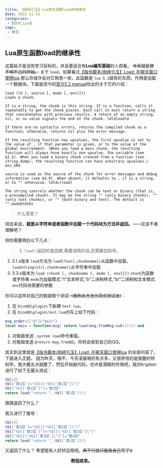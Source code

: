```yaml
---
title: 【抛砖引玉】Lua原生函数load的继承性
date: 2022-11-19
categories:
 - [技术,Lua]
tags:
 - 教程
---
```

## **Lua原生函数load的继承性**

这篇帖子是没有学习目标的，并且更适合有**Lua编写基础**的人观看。
~~今天就是想不明不白的开始。~~
关于 `load`，如果看过[【指令脚本/抛砖引玉】Load: 在聊天窗口使用lua](https://forum.kokona.tech/d/1386) 那么你或许会对它熟悉一些，此函数是 `lua 5.1`就有的东西，作用是加载一个数据块。下面是现今的[官方5.2 manual](https://www.lua.org/manual/5.2/manual.html#pdf-load)给出的关于它的介绍：

```
load (ld [, source [, mode [, env]]])
Loads a chunk.

If is a string, the chunk is this string. If is a function, calls it repeatedly to get the chunk pieces. Each call to must return a string that concatenates with previous results. A return of an empty string, nil, or no value signals the end of the chunk. ldldloadld

If there are no syntactic errors, returns the compiled chunk as a function; otherwise, returns nil plus the error message.

If the resulting function has upvalues, the first upvalue is set to the value of , if that parameter is given, or to the value of the global environment. (When you load a main chunk, the resulting function will always have exactly one upvalue, the variable (see §2.2). When you load a binary chunk created from a function (see string.dump), the resulting function can have arbitrary upvalues.) env_ENV

source is used as the source of the chunk for error messages and debug information (see §4.9). When absent, it defaults to , if is a string, or to "" otherwise. ldld=(load)

The string controls whether the chunk can be text or binary (that is, a precompiled chunk). It may be the string "" (only binary chunks), "" (only text chunks), or "" (both binary and text). The default is "".modebtbtbt
```

> 什么意思？

坦白来说，**就是从字符串或者函数中加载一个代码块为方法并返回。**——应该不难理解吧？

但你需要明白以下几点：

> 1. `load()`返回的是函数,需要调用的话,还需要加括号。

2. 5.1.x版本 `load`方法为 `load(func[,chunkname])`从函数中加载，`loadstring(str[,chunkname])`从字符串中加载
3. 5.3.x版本为 `load (chunk [, chunkname [, mode [, env]]])`
   `chunk`为函数或字符串
   `mode`为加载模式:”t”文本样式,”b”二进制样式,”bt”二进制和文本模式.
   `env`代码块需要的参数

你可以这样对自己的骰娘做个测试~~（我称此方法为简式测试法）~~：

1. 在 `DiceQQ\plugin\`下新建 `test.lua`。
2. 在 `DiceQQ\plugin\test.lua`内写上如下代码：

```lua test.lua
msg_order={["@"]="main"}
local main = function(msg) return load(msg.fromMsg:sub(2))() end
```

1. 对骰娘发送 `.system load`命令重载。
2. 对骰娘发送 `@return msg.fromQQ`，你将会收到自己的QQ。

其实到这里就是[【指令脚本/抛砖引玉】Load: 在聊天窗口使用lua](https://forum.kokona.tech/d/1386) 的全部内容了。下面进入正题。
因为昨天，哦不，今天凌晨喝的有点多，又很奇怪的是我醒的特别早，我大概五点就醒了，然后开始敲代码，也许是酒精的作用吧，我对krypton进行了如下无厘头测试：

```lua
tbl={}
tbl['第1层']="tbl[\"tbl['第2层']\"]"
tbl["tbl['第2层']"]="第3层"
return load("return "..tbl['第1层'])()
```

猜猜返回了什么？

我又进行了推导：

```lua
tbl={}
tbl['第1层']="tbl[\"tbl['第2层']\"]"
tbl["tbl['第2层']"]="tbl[\"tbl['第3层']\"]"
tbl["tbl[\"tbl['第3层']\"]"]="第4层"
return load("return "..tbl['第1层'])()
```

又返回了什么？
希望能有人好好运用吧。~~再不行就只能我自己写了()~~

<center><b>教程结束。</b></center>